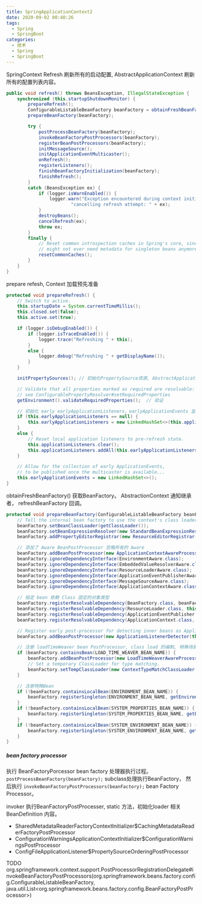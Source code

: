 ```yaml
---
title: SpringApplicationContext2
date: 2020-09-02 00:40:26
tags:
  - Spring
  - SpringBoot
categories:
  - 技术
  - Spring
  - SpringBoot
---
```


SpringContext Refresh 刷新所有的启动配置, AbstractApplicationContext 刷新所有的配置列表内容。

```java
public void refresh() throws BeansException, IllegalStateException {
    synchronized (this.startupShutdownMonitor) {
        prepareRefresh();
        ConfigurableListableBeanFactory beanFactory = obtainFreshBeanFactory();
        prepareBeanFactory(beanFactory);

        try {
            postProcessBeanFactory(beanFactory);
            invokeBeanFactoryPostProcessors(beanFactory);
            registerBeanPostProcessors(beanFactory);
            initMessageSource();
            initApplicationEventMulticaster();
            onRefresh();
            registerListeners();
            finishBeanFactoryInitialization(beanFactory);
            finishRefresh();
        }
        catch (BeansException ex) {
            if (logger.isWarnEnabled()) {
                logger.warn("Exception encountered during context initialization - " +
                        "cancelling refresh attempt: " + ex);
            }
            destroyBeans();
            cancelRefresh(ex);
            throw ex;
        }
        finally {
            // Reset common introspection caches in Spring's core, since we
            // might not ever need metadata for singleton beans anymore...
            resetCommonCaches();
        }
    }
}
```

prepare refesh, Context 加载预先准备

```java
protected void prepareRefresh() {
    // Switch to active.
    this.startupDate = System.currentTimeMillis();
    this.closed.set(false);
    this.active.set(true);

    if (logger.isDebugEnabled()) {
        if (logger.isTraceEnabled()) {
            logger.trace("Refreshing " + this);
        }
        else {
            logger.debug("Refreshing " + getDisplayName());
        }
    }

    initPropertySources(); // 初始化PropertySource资源, AbstractApplicationContext 是一个空实现， 不同Context 自定义添加Source 资源来源

    // Validate that all properties marked as required are resolvable:
    // see ConfigurablePropertyResolver#setRequiredProperties
    getEnvironment().validateRequiredProperties();  // 验证

    // 初始化 early earlyApplicationListeners，earlyApplicationEvents 监听事件类型
    if (this.earlyApplicationListeners == null) {
        this.earlyApplicationListeners = new LinkedHashSet<>(this.applicationListeners);
    }
    else {
        // Reset local application listeners to pre-refresh state.
        this.applicationListeners.clear();
        this.applicationListeners.addAll(this.earlyApplicationListeners);
    }

    // Allow for the collection of early ApplicationEvents,
    // to be published once the multicaster is available...
    this.earlyApplicationEvents = new LinkedHashSet<>();
}
```

obtainFreshBeanFactory() 获取BeanFactory。 AbstractionContext 通知继承者， refreshBeanFactory 回调。

```java
protected void prepareBeanFactory(ConfigurableListableBeanFactory beanFactory) {
    // Tell the internal bean factory to use the context's class loader etc.
    beanFactory.setBeanClassLoader(getClassLoader());
    beanFactory.setBeanExpressionResolver(new StandardBeanExpressionResolver(beanFactory.getBeanClassLoader()));
    beanFactory.addPropertyEditorRegistrar(new ResourceEditorRegistrar(this, getEnvironment()));

    // 添加了 Aware BeanPostProcessor 忽略所有的 Aware
    beanFactory.addBeanPostProcessor(new ApplicationContextAwareProcessor(this));
    beanFactory.ignoreDependencyInterface(EnvironmentAware.class);
    beanFactory.ignoreDependencyInterface(EmbeddedValueResolverAware.class);
    beanFactory.ignoreDependencyInterface(ResourceLoaderAware.class);
    beanFactory.ignoreDependencyInterface(ApplicationEventPublisherAware.class);
    beanFactory.ignoreDependencyInterface(MessageSourceAware.class);
    beanFactory.ignoreDependencyInterface(ApplicationContextAware.class);

    // 指定 bean 依赖 Class 固定的对象类型
    beanFactory.registerResolvableDependency(BeanFactory.class, beanFactory);
    beanFactory.registerResolvableDependency(ResourceLoader.class, this);
    beanFactory.registerResolvableDependency(ApplicationEventPublisher.class, this);
    beanFactory.registerResolvableDependency(ApplicationContext.class, this);

    // Register early post-processor for detecting inner beans as ApplicationListeners.
    beanFactory.addBeanPostProcessor(new ApplicationListenerDetector(this));

    // 注册 loadTimeWeaver bean PostProcessor, class load 的编制, 特殊场景使用， 我没见用过
    if (beanFactory.containsBean(LOAD_TIME_WEAVER_BEAN_NAME)) {
        beanFactory.addBeanPostProcessor(new LoadTimeWeaverAwareProcessor(beanFactory));
        // Set a temporary ClassLoader for type matching.
        beanFactory.setTempClassLoader(new ContextTypeMatchClassLoader(beanFactory.getBeanClassLoader()));
    }

    // 注册特殊Bean
    if (!beanFactory.containsLocalBean(ENVIRONMENT_BEAN_NAME)) {
        beanFactory.registerSingleton(ENVIRONMENT_BEAN_NAME, getEnvironment());
    }
    if (!beanFactory.containsLocalBean(SYSTEM_PROPERTIES_BEAN_NAME)) {
        beanFactory.registerSingleton(SYSTEM_PROPERTIES_BEAN_NAME, getEnvironment().getSystemProperties());
    }
    if (!beanFactory.containsLocalBean(SYSTEM_ENVIRONMENT_BEAN_NAME)) {
        beanFactory.registerSingleton(SYSTEM_ENVIRONMENT_BEAN_NAME, getEnvironment().getSystemEnvironment());
    }
}
```

##### bean factory processor

执行 BeanFactoryPorcessor bean factory 处理器执行过程。```postProcessBeanFactory(beanFactory);``` subclass处理执行BeanFactory， 然后执行 ```invokeBeanFactoryPostProcessors(beanFactory);``` bean Factory Processor。

invoker 执行BeanFactoryPostProcesser, static 方法，初始化loader 相关BeanDefinition 内容。

- SharedMetadataReaderFactoryContextInitializer$CachingMetadataReaderFactoryPostProcessor
- ConfigurationWarningsApplicationContextInitializer$ConfigurationWarningsPostProcessor
- ConfigFileApplicationListener$PropertySourceOrderingPostProcessor

TODO org.springframework.context.support.PostProcessorRegistrationDelegate#invokeBeanFactoryPostProcessors(org.springframework.beans.factory.config.ConfigurableListableBeanFactory, java.util.List<org.springframework.beans.factory.config.BeanFactoryPostProcessor>)
